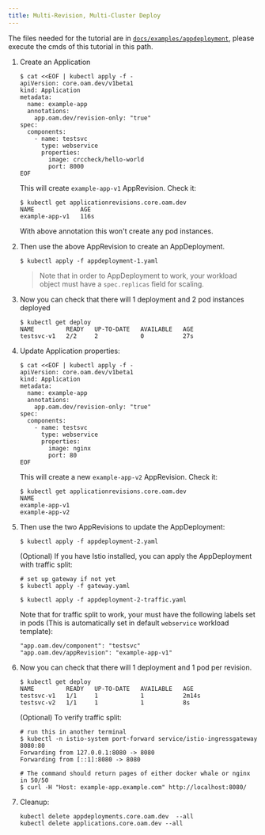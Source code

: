 ```yaml
---
title: Multi-Revision, Multi-Cluster Deploy
---
```


The files needed for the tutorial are in [`docs/examples/appdeployment`](https://github.com/oam-dev/kubevela/tree/master/docs/examples/appdeployment), 
please execute the cmds of this tutorial in this path.

1. Create an Application

   ```shell
   $ cat <<EOF | kubectl apply -f -
   apiVersion: core.oam.dev/v1beta1
   kind: Application
   metadata:
     name: example-app
     annotations:
       app.oam.dev/revision-only: "true"
   spec:
     components:
       - name: testsvc
         type: webservice
         properties:
           image: crccheck/hello-world
           port: 8000
   EOF
   ```

   This will create `example-app-v1` AppRevision. Check it:

   ```shell
   $ kubectl get applicationrevisions.core.oam.dev
   NAME             AGE
   example-app-v1   116s
   ```

   With above annotation this won't create any pod instances.

1. Then use the above AppRevision to create an AppDeployment.

   ```shell
   $ kubectl apply -f appdeployment-1.yaml
   ```

   > Note that in order to AppDeployment to work, your workload object must have a `spec.replicas` field for scaling.

1. Now you can check that there will 1 deployment and 2 pod instances deployed

   ```shell
   $ kubectl get deploy
   NAME         READY   UP-TO-DATE   AVAILABLE   AGE
   testsvc-v1   2/2     2            0           27s
   ```

1. Update Application properties:

   ```shell
   $ cat <<EOF | kubectl apply -f -
   apiVersion: core.oam.dev/v1beta1
   kind: Application
   metadata:
     name: example-app
     annotations:
       app.oam.dev/revision-only: "true"
   spec:
     components:
       - name: testsvc
         type: webservice
         properties:
           image: nginx
           port: 80
   EOF
   ```

   This will create a new `example-app-v2` AppRevision. Check it:

   ```shell
   $ kubectl get applicationrevisions.core.oam.dev
   NAME
   example-app-v1
   example-app-v2
   ```

1. Then use the two AppRevisions to update the AppDeployment:

   ```shell
   $ kubectl apply -f appdeployment-2.yaml
   ```

   (Optional) If you have Istio installed, you can apply the AppDeployment with traffic split:

   ```shell
   # set up gateway if not yet
   $ kubectl apply -f gateway.yaml

   $ kubectl apply -f appdeployment-2-traffic.yaml
   ```

   Note that for traffic split to work, your must have the following labels set in pods (This is automatically set in default `webservice` workload template):

   ```shell
   "app.oam.dev/component": "testsvc"
   "app.oam.dev/appRevision": "example-app-v1"
   ```

1. Now you can check that there will 1 deployment and 1 pod per revision.

   ```shell
   $ kubectl get deploy
   NAME         READY   UP-TO-DATE   AVAILABLE   AGE
   testsvc-v1   1/1     1            1           2m14s
   testsvc-v2   1/1     1            1           8s
   ```

   (Optional) To verify traffic split:

   ```shell
   # run this in another terminal
   $ kubectl -n istio-system port-forward service/istio-ingressgateway 8080:80
   Forwarding from 127.0.0.1:8080 -> 8080
   Forwarding from [::1]:8080 -> 8080

   # The command should return pages of either docker whale or nginx in 50/50
   $ curl -H "Host: example-app.example.com" http://localhost:8080/
   ```

1. Cleanup:

   ```shell
   kubectl delete appdeployments.core.oam.dev  --all
   kubectl delete applications.core.oam.dev --all
   ```
